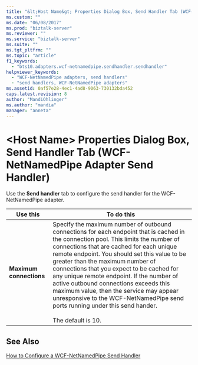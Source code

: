 ```yaml
---
title: "&lt;Host Name&gt; Properties Dialog Box, Send Handler Tab (WCF-NetNamedPipe Adapter Send Handler) | Microsoft Docs"
ms.custom: ""
ms.date: "06/08/2017"
ms.prod: "biztalk-server"
ms.reviewer: ""
ms.service: "biztalk-server"
ms.suite: ""
ms.tgt_pltfrm: ""
ms.topic: "article"
f1_keywords: 
  - "bts10.adapters.wcf-netnamedpipe.sendhandler.sendhandler"
helpviewer_keywords: 
  - "WCF-NetNamedPipe adapters, send handlers"
  - "send handlers, WCF-NetNamedPipe adapters"
ms.assetid: 0af57e28-4ec1-4ad8-9063-730132bda452
caps.latest.revision: 8
author: "MandiOhlinger"
ms.author: "mandia"
manager: "anneta"
---
```

# &lt;Host Name&gt; Properties Dialog Box, Send Handler Tab (WCF-NetNamedPipe Adapter Send Handler)
Use the **Send handler** tab to configure the send handler for the WCF-NetNamedPipe adapter.  
  
|Use this|To do this|  
|--------------|----------------|  
|**Maximum connections**|Specify the maximum number of outbound connections for each endpoint that is cached in the connection pool. This limits the number of connections that are cached for each unique remote endpoint. You should set this value to be greater than the maximum number of connections that you expect to be cached for any unique remote endpoint. If the number of active outbound connections exceeds this maximum value, then the service may appear unresponsive to the WCF-NetNamedPipe send ports running under this send hander.<br /><br /> The default is 10.|  
  
## See Also  
 [How to Configure a WCF-NetNamedPipe Send Handler](../core/how-to-configure-a-wcf-netnamedpipe-send-handler.md)